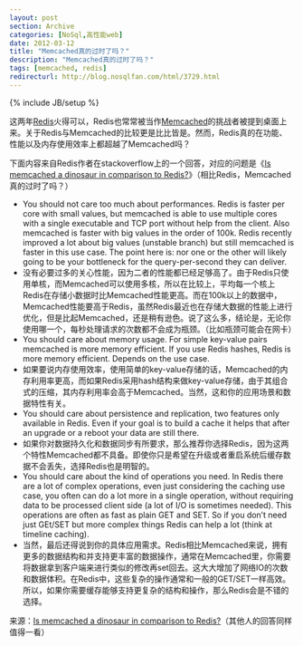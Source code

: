 ```yaml
---
layout: post
section: Archive
categories: [NoSql,高性能web]
date: 2012-03-12
title: "Memcached真的过时了吗？"
description: "Memcached真的过时了吗？"
tags: [memcached, redis]
redirecturl: http://blog.nosqlfan.com/html/3729.html
---
```

{% include JB/setup %}

这两年[Redis](http://blog.nosqlfan.com/tags/redis "查看 Redis 的全部文章")火得可以，Redis也常常被当作[Memcached](http://blog.nosqlfan.com/tags/memcached "查看 Memcached 的全部文章")的挑战者被提到桌面上来。关于Redis与Memcached的比较更是比比皆是。然而，Redis真的在功能、性能以及内存使用效率上都超越了Memcached吗？

下面内容来自Redis作者在stackoverflow上的一个回答，对应的问题是《[Is
memcached a dinosaur in comparison to
Redis?](http://stackoverflow.com/questions/2873249/is-memcached-a-dinosaur-in-comparison-to-redis)》（相比Redis，Memcached真的过时了吗？）

-   You should not care too much about performances. Redis is faster per
    core with small values, but memcached is able to use multiple cores
    with a single executable and TCP port without help from the client.
    Also memcached is faster with big values in the order of 100k. Redis
    recently improved a lot about big values (unstable branch) but still
    memcached is faster in this use case. The point here is: nor one or
    the other will likely going to be your bottleneck for the
    query-per-second they can deliver.
-   没有必要过多的关心性能，因为二者的性能都已经足够高了。由于Redis只使用单核，而Memcached可以使用多核，所以在比较上，平均每一个核上Redis在存储小数据时比Memcached性能更高。而在100k以上的数据中，Memcached性能要高于Redis，虽然Redis最近也在存储大数据的性能上进行优化，但是比起Memcached，还是稍有逊色。说了这么多，结论是，无论你使用哪一个，每秒处理请求的次数都不会成为瓶颈。（比如瓶颈可能会在网卡）
-   You should care about memory usage. For simple key-value pairs
    memcached is more memory efficient. If you use Redis hashes, Redis
    is more memory efficient. Depends on the use case.
-   如果要说内存使用效率，使用简单的key-value存储的话，Memcached的内存利用率更高，而如果Redis采用hash结构来做key-value存储，由于其组合式的压缩，其内存利用率会高于Memcached。当然，这和你的应用场景和数据特性有关。
-   You should care about persistence and replication, two features only
    available in Redis. Even if your goal is to build a cache it helps
    that after an upgrade or a reboot your data are still there.
-   如果你对数据持久化和数据同步有所要求，那么推荐你选择Redis，因为这两个特性Memcached都不具备。即使你只是希望在升级或者重启系统后缓存数据不会丢失，选择Redis也是明智的。
-   You should care about the kind of operations you need. In Redis
    there are a lot of complex operations, even just considering the
    caching use case, you often can do a lot more in a single operation,
    without requiring data to be processed client side (a lot of I/O is
    sometimes needed). This operations are often as fast as plain GET
    and SET. So if you don’t need just GEt/SET but more complex things
    Redis can help a lot (think at timeline caching).
-   当然，最后还得说到你的具体应用需求。Redis相比Memcached来说，拥有更多的数据结构和并支持更丰富的数据操作，通常在Memcached里，你需要将数据拿到客户端来进行类似的修改再set回去。这大大增加了网络IO的次数和数据体积。在Redis中，这些复杂的操作通常和一般的GET/SET一样高效。所以，如果你需要缓存能够支持更复杂的结构和操作，那么Redis会是不错的选择。

来源：[Is memcached a dinosaur in comparison to
Redis?](http://stackoverflow.com/questions/2873249/is-memcached-a-dinosaur-in-comparison-to-redis)（其他人的回答同样值得一看）

